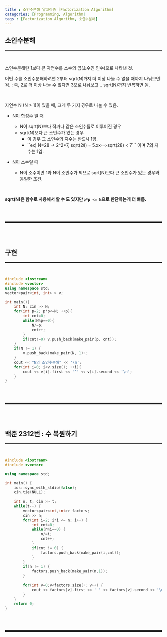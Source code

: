 ```yaml
---
title : 소인수분해 알고리즘 [Factorization Algorithm]
categories: [Programming, Algorithm]
tags : [Factorization Algorithm, 소인수분해]
---
```


## 소인수분해
<hr style="border-top: 1px solid;"><br>

소인수분해란 1보다 큰 자연수를 소수의 곱(소수인 인수)으로 나타낸 것.

어떤 수를 소인수분해하려면 2부터 sqrt(N)까지 더 이상 나눌 수 없을 때까지 나눠보면 됨.
: 즉, 2로 더 이상 나눌 수 없다면 3으로 나눠보고 .. sqrt(N)까지 반복하면 됨.

<br>

자연수 N (N > 1)이 있을 때, 크게 두 가지 경우로 나눌 수 있음.

+ N이 합성수 일 때
  + N이 sqrt(N)보다 작거나 같은 소인수들로 이루어진 경우
  + sqrt(N)보다 큰 소인수가 있는 경우 
    +  이 경우 그 소인수의 지수는 반드시 1임.
    +  ``ex) N=28 -> 2^2*7, sqrt(28) = 5.xx``` --> ```sqrt(28) < 7``` 이며 7의 지수는 1임.

+ N이 소수일 때
  + N이 소수이면 1과 N이 소인수가 되므로 sqrt(N)보다 큰 소인수가 있는 경우와 동일한 조건.

<br>

**sqrt(N)은 함수로 사용해서 할 수 도 있지만 ```p*p <= N```으로 판단하는게 더 빠름.**

<br><br>
<hr style="border: 2px solid;">
<br><br>

## 구현
<hr style="border-top: 1px solid;"><br>

```cpp
#include <iostream>
#include <vector>
using namespace std;
vector<pair<int, int> > v;

int main(){
    int N; cin >> N;
    for(int p=2; p*p<=N; ++p){
        int cnt=0;
        while(N%p==0){
            N/=p;
            cnt++;
        }
        if(cnt!=0) v.push_back(make_pair(p, cnt));
    }
    if(N != 1) {
        v.push_back(make_pair(N, 1));
    }
    cout << "N의 소인수분해" << '\n';
    for(int i=0; i<v.size(); ++i){
        cout << v[i].first << '^' << v[i].second << '\n';
    }
}
```

<br><br>
<hr style="border: 2px solid;">
<br><br>

## 백준 2312번 : 수 복원하기
<hr style="border-top: 1px solid;"><br>

```cpp
#include <iostream>
#include <vector>

using namespace std;

int main() {
	ios::sync_with_stdio(false); 
    cin.tie(NULL);
	
	int n, t; cin >> t;
	while(t--) {
		vector<pair<int,int>> factors;
		cin >> n;
		for(int i=2; i*i <= n; i++) {
			int cnt=0;
			while(n%i==0) {
				n/=i;
				cnt++;
			}
			if(cnt != 0) {
				factors.push_back(make_pair(i,cnt));
			}
		}
		if(n != 1) {
			factors.push_back(make_pair(n,1));
		}
	
		for(int v=0;v<factors.size(); v++) {
			cout << factors[v].first << ' ' << factors[v].second << '\n';
		}
	}
	return 0;
}
```

<br><br>
<hr style="border: 2px solid;">
<br><br>
